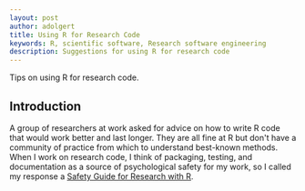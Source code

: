 ```yaml
---
layout: post
author: adolgert
title: Using R for Research Code
keywords: R, scientific software, Research software engineering
description: Suggestions for using R for research code
---
```


Tips on using R for research code.

## Introduction

A group of researchers at work asked for advice on how to write R code that would work better and last longer. They are all fine at R but don't have a community of practice from which to understand best-known methods. When I work on research code, I think of packaging, testing, and documentation as a source of psychological safety for my work, so I called my response a [Safety Guide for Research with R](https://computingkitchen.com/safetyguide/).

